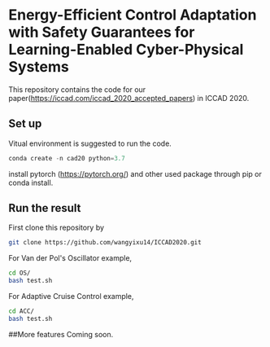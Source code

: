 # Energy-Efficient Control Adaptation with Safety Guarantees for Learning-Enabled Cyber-Physical Systems
This repository contains the code for our paper(https://iccad.com/iccad_2020_accepted_papers) in ICCAD 2020. 
## Set up
Vitual environment is suggested to run the code. 
```python
conda create -n cad20 python=3.7
```
install pytorch (https://pytorch.org/) and other used package through pip or conda install. 
## Run the result
First clone this repository by
```bash
git clone https://github.com/wangyixu14/ICCAD2020.git
```
For Van der Pol's Oscillator example,
```bash
cd OS/
bash test.sh
```
For Adaptive Cruise Control example,
```bash
cd ACC/
bash test.sh
```
##More features
Coming soon. 
